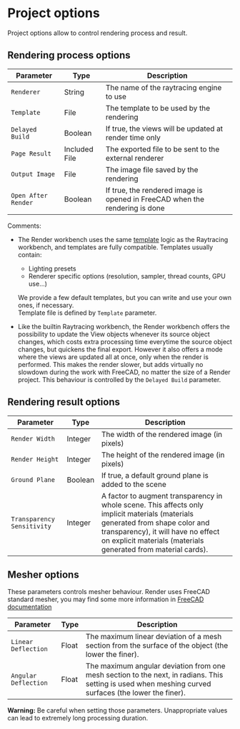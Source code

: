 # Project options

Project options allow to control rendering process and result.

## Rendering process options

Parameter | Type | Description
----------|------|------------
`Renderer` | String | The name of the raytracing engine to use
`Template` | File | The template to be used by the rendering
`Delayed Build` | Boolean | If true, the views will be updated at render time only
`Page Result` | Included File | The exported file to be sent to the external renderer
`Output Image` | File | The image file saved by the rendering
`Open After Render` | Boolean | If true, the rendered image is opened in FreeCAD when the rendering is done

Comments:
* The Render workbench uses the same
  [template](https://www.freecadweb.org/wiki/Raytracing_Module#Templates)
  logic as the Raytracing workbench, and templates are fully compatible.
  Templates usually contain:
  - Lighting presets
  - Renderer specific options (resolution, sampler, thread counts, GPU use...)

  We provide a few default templates, but you can write and use your own ones,
  if necessary.\
  Template file is defined by `Template` parameter.

* Like the builtin Raytracing workbench, the Render workbench offers the
  possibility to update the View objects whenever its source object changes,
  which costs extra processing time everytime the source object changes, but
  quickens the final export. However it also offers a mode where the views are
  updated all at once, only when the render is performed. This makes the render
  slower, but adds virtually no slowdown during the work with FreeCAD, no
  matter the size of a Render project. This behaviour is controlled by the `Delayed Build` parameter.

## Rendering result options

Parameter | Type | Description
----------|------|------------
`Render Width` | Integer | The width of the rendered image (in pixels)
`Render Height` | Integer | The height of the rendered image (in pixels)
`Ground Plane` | Boolean | If true, a default ground plane is added to the scene
`Transparency Sensitivity` | Integer | A factor to augment transparency in whole scene. This affects only implicit materials (materials generated from shape color and transparency), it will have no effect on explicit materials (materials generated from material cards).

## Mesher options

These parameters controls mesher behaviour. Render uses FreeCAD standard
mesher, you may find some more information in [FreeCAD
documentation](https://wiki.freecadweb.org/Mesh_FromPartShape#Standard_mesher)

Parameter | Type | Description
----------|------|------------
`Linear Deflection` | Float | The maximum linear deviation of a mesh section from the surface of the object (the lower the finer).
`Angular Deflection` | Float | The maximum angular deviation from one mesh section to the next, in radians. This setting is used when meshing curved surfaces (the lower the finer).

**Warning:** Be careful when setting those parameters. Unappropriate values can lead to extremely long processing duration.

